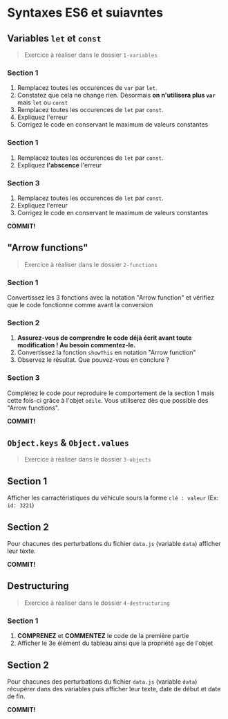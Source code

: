 # Syntaxes ES6 et suiavntes

## Variables `let` et `const`
> Exercice à réaliser dans le dossier `1-variables`

### Section 1
1. Remplacez toutes les occurences de `var` par `let`. 
2. Constatez que cela ne change rien. Désormais **on n'utilisera plus `var`** mais `let` ou `const`
3. Remplacez toutes les occurences de `let` par `const`. 
4. Expliquez l'erreur
5. Corrigez le code en conservant le maximum de valeurs constantes

### Section 1
1. Remplacez toutes les occurences de `let` par `const`. 
2. Expliquez **l'abscence** l'erreur

### Section 3
1. Remplacez toutes les occurences de `let` par `const`. 
2. Expliquez l'erreur
3. Corrigez le code en conservant le maximum de valeurs constantes

**COMMIT!**

## "Arrow functions"
>Exercice à réaliser dans le dossier `2-functions`

### Section 1
Convertissez les 3 fonctions avec la notation "Arrow function" et vérifiez que le code fonctionne comme avant la conversion

### Section 2
1. **Assurez-vous de comprendre le code déjà écrit avant toute modification ! Au besoin commentez-le.**
2. Convertissez la fonction `showThis` en notation "Arrow function"
3. Observez le résultat. Que pouvez-vous en conclure ?

### Section 3
Complétez le code pour reproduire le comportement de la section 1 mais cette fois-ci grâce à l'objet `odile`. Vous utiliserez dès que possible des "Arrow functions".

**COMMIT!**

## `Object.keys` & `Object.values`
>Exercice à réaliser dans le dossier `3-objects`

## Section 1
Afficher les carractéristiques du véhicule sours la forme `clé : valeur` (Ex: `id: 3221`)

## Section 2
Pour chacunes des perturbations du fichier `data.js` (variable `data`) afficher leur texte.

**COMMIT!**

## Destructuring
>Exercice à réaliser dans le dossier `4-destructuring`

### Section 1
1. **COMPRENEZ** et **COMMENTEZ** le code de la première partie
2. Afficher le 3e élément du tableau ainsi que la propriété `age` de l'objet

## Section 2
Pour chacunes des perturbations du fichier `data.js` (variable `data`) récupérer dans des variables puis afficher leur texte, date de début et date de fin.

**COMMIT!**